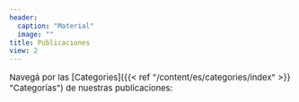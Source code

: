 ```yaml
---
header:
  caption: "Material"
  image: ""
title: Publicaciones
view: 2
---
```

<p style="font-size: 15px"> Navegá por las [Categories]({{< ref "/content/es/categories/index" >}} "Categorías")  de nuestras publicaciones: 
</p>